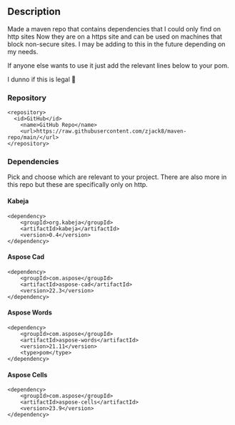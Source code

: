 ## Description

Made a maven repo that contains dependencies that I could only find on http sites
Now they are on a https site and can be used on machines that block non-secure sites.
I may be adding to this in the future depending on my needs.

If anyone else wants to use it just add the relevant lines below to your pom.

I dunno if this is legal 🙂

### Repository
```
<repository>
  <id>GitHub</id>
	<name>GitHub Repo</name>
	<url>https://raw.githubusercontent.com/zjack8/maven-repo/main/</url>
</repository>
```
### Dependencies
Pick and choose which are relevant to your project. There are also more in this repo but these are specifically only on http.
#### Kabeja
```
<dependency>
	<groupId>org.kabeja</groupId>
	<artifactId>kabeja</artifactId>
	<version>0.4</version>
</dependency>
```

#### Aspose Cad
```
<dependency>
	<groupId>com.aspose</groupId>
	<artifactId>aspose-cad</artifactId>
	<version>22.3</version>
</dependency>
```

#### Aspose Words
```
<dependency>
	<groupId>com.aspose</groupId>
	<artifactId>aspose-words</artifactId>
	<version>21.11</version>
	<type>pom</type>
</dependency>
```

#### Aspose Cells
```
<dependency>
	<groupId>com.aspose</groupId>
	<artifactId>aspose-cells</artifactId>
	<version>23.9</version>
</dependency>
```

